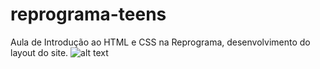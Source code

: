 # reprograma-teens
Aula de Introdução ao HTML e CSS na Reprograma, desenvolvimento do layout do site.
![alt text](https://i.imgur.com/FikAGwh.jpg)
